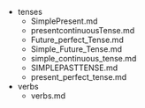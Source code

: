 - tenses
  - SimplePresent.md
  - presentcontinuousTense.md
  - Future_perfect_Tense.md
  - Simple_Future_Tense.md
  - simple_continuous_tense.md
  - SIMPLEPASTTENSE.md
  - present_perfect_tense.md
- verbs
  - verbs.md
